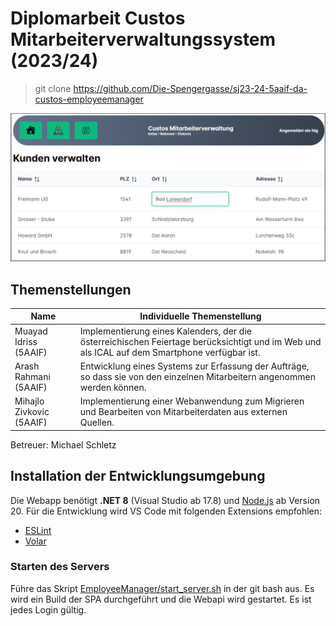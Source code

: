 # Diplomarbeit Custos Mitarbeiterverwaltungssystem (2023/24)

> git clone https://github.com/Die-Spengergasse/sj23-24-5aaif-da-custos-employeemanager

![](screenshow_1945.png)

## Themenstellungen

| Name                     | Individuelle Themenstellung                                                                                                                    |
| ------------------------ | ---------------------------------------------------------------------------------------------------------------------------------------------- |
| Muayad Idriss (5AAIF)    | Implementierung eines Kalenders, der die österreichischen Feiertage   berücksichtigt und im Web und als ICAL auf dem Smartphone verfügbar ist. |
| Arash Rahmani (5AAIF)    | Entwicklung eines Systems zur Erfassung der Aufträge, so dass sie von den   einzelnen Mitarbeitern angenommen werden können.                   |
| Mihajlo Zivkovic (5AAIF) | Implementierung einer Webanwendung zum Migrieren und Bearbeiten von   Mitarbeiterdaten aus externen Quellen.                                   |

Betreuer: Michael Schletz

## Installation der Entwicklungsumgebung

Die Webapp benötigt **.NET 8** (Visual Studio ab 17.8) und [Node.js](https://nodejs.org/en) ab Version 20.
Für die Entwicklung wird VS Code mit folgenden Extensions empfohlen:

- [ESLint](https://marketplace.visualstudio.com/items?itemName=dbaeumer.vscode-eslint)
- [Volar](https://marketplace.visualstudio.com/items?itemName=Vue.volar)

### Starten des Servers

Führe das Skript [EmployeeManager/start_server.sh](EmployeeManager/start_server.sh) in der git bash aus.
Es wird ein Build der SPA durchgeführt und die Webapi wird gestartet.
Es ist jedes Login gültig.
